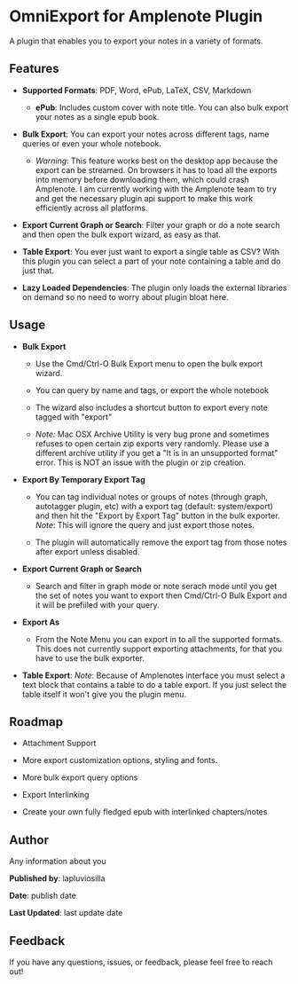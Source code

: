 # OmniExport for Amplenote Plugin

A plugin that enables you to export your notes in a variety of formats.

## **Features**

- **Supported Formats**: PDF, Word, ePub, LaTeX, CSV, Markdown

  - **ePub**: Includes custom cover with note title. You can also bulk export your notes as a single epub book.

- **Bulk Export**: You can export your notes across different tags, name queries or even your whole notebook.

  - _Warning_: This feature works best on the desktop app because the export can be streamed. On browsers it has to load all the exports into memory before downloading them, which could crash Amplenote. I am currently working with the Amplenote team to try and get the necessary plugin api support to make this work efficiently across all platforms.

- **Export Current Graph or Search**: Filter your graph or do a note search and then open the bulk export wizard, as easy as that.

- **Table Export**: You ever just want to export a single table as CSV? With this plugin you can select a part of your note containing a table and do just that.

- **Lazy Loaded Dependencies**: The plugin only loads the external libraries on demand so no need to worry about plugin bloat here.

## **Usage**

- **Bulk Export**

  - Use the Cmd/Ctrl-O Bulk Export menu to open the bulk export wizard.

  - You can query by name and tags, or export the whole notebook

  - The wizard also includes a shortcut button to export every note tagged with "export"

  - _Note:_ Mac OSX Archive Utility is very bug prone and sometimes refuses to open certain zip exports very randomly. Please use a different archive utility if you get a "It is in an unsupported format" error. This is NOT an issue with the plugin or zip creation.

- **Export By Temporary Export Tag**

  - You can tag individual notes or groups of notes (through graph, autotagger plugin, etc) with a export tag (default: system/export) and then hit the "Export by Export Tag" button in the bulk exporter. _Note_: This will ignore the query and just export those notes.

  - The plugin will automatically remove the export tag from those notes after export unless disabled.

- **Export Current Graph or Search**

  - Search and filter in graph mode or note serach mode until you get the set of notes you want to export then Cmd/Ctrl-O Bulk Export and it will be prefiiled with your query.

- **Export As**

  - From the Note Menu you can export in to all the supported formats. This does not currently support exporting attachments, for that you have to use the bulk exporter.

- **Table Export**: _Note_: Because of Amplenotes interface you must select a text block that contains a table to do a table export. If you just select the table itself it won't give you the plugin menu.

## **Roadmap**

- Attachment Support

- More export customization options, styling and fonts.

- More bulk export query options

- Export Interlinking

- Create your own fully fledged epub with interlinked chapters/notes

## **Author**

Any information about you

**Published by**: lapluviosilla

**Date**: publish date

**Last Updated**: last update date

## **Feedback**

If you have any questions, issues, or feedback, please feel free to reach out!
